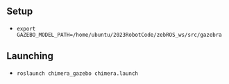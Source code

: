 ## Setup
- `export GAZEBO_MODEL_PATH=/home/ubuntu/2023RobotCode/zebROS_ws/src/gazebra`

## Launching
- `roslaunch chimera_gazebo chimera.launch`
